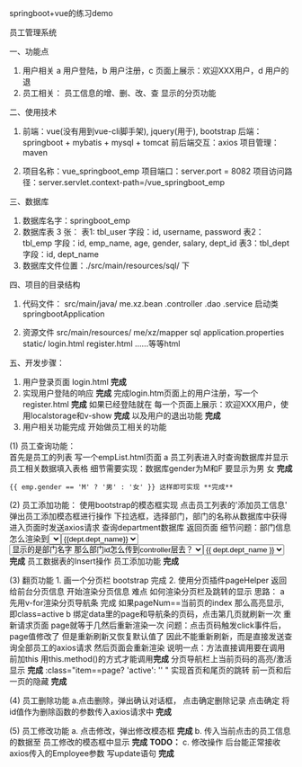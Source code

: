 springboot+vue的练习demo

员工管理系统

一、功能点
1. 用户相关
        a 用户登陆，b 用户注册，c 页面上展示：欢迎XXX用户，d 用户的退
2. 员工相关：
        员工信息的增、删、改、查 显示的分页功能        

二、使用技术
1.  前端：vue(没有用到vue-cli脚手架), jquery(用于), bootstrap
    后端：springboot + mybatis + mysql + tomcat
    前后端交互：axios
    项目管理：maven
    
2. 项目名称：vue_springboot_emp
   项目端口：server.port = 8082
   项目访问路径：server.servlet.context-path=/vue_springboot_emp
   

三、数据库
1. 数据库名字：springboot_emp
2. 数据库表 3 张：
    表1: tbl_user 
        字段：id, username, password
    表2：tbl_emp
        字段：id, emp_name, age, gender, salary, dept_id
    表3：tbl_dept
        字段：id, dept_name
3. 数据库文件位置：./src/main/resources/sql/ 下

四、项目的目录结构
1. 代码文件：
src/main/java/
             me.xz.bean
                  .controller
                  .dao
                  .service
             启动类springbootApplication
             
2. 资源文件
src/main/resources/
                  me/xz/mapper
                  sql
                  application.properties
                  static/
                         login.html
                         register.html
                         ......等等html

五、开发步骤：
1.  用户登录页面 login.html **完成**
2.  实现用户登陆的响应 **完成**
    完成login.htm页面上的用户注册，写一个register.html **完成**
    如果已经登陆就在   每一个页面上展示：欢迎XXX用户，使用localstorage和v-show **完成**
                      以及用户的退出功能 **完成**
3.  用户相关功能完成 开始做员工相关的功能 

(1) 员工查询功能：   
    首先是员工的列表 写一个empList.html页面 
    a   员工列表进入时查询数据库并显示员工相关数据填入表格 
    细节需要实现：数据库gender为M和F 要显示为男 女 **完成**
    
    {{ emp.gender == 'M' ? '男' : '女' }} 这样即可实现 **完成**
    

(2) 员工添加功能：
    使用bootstrap的模态框实现 点击员工列表的'添加员工信息' 弹出员工添加模态框进行操作
    下拉选框，选择部门，部门的名称从数据库中获得
    进入页面时发送axios请求 查询department数据库 返回页面
        细节问题：部门信息怎么渲染到<select><select>中
        直接在option列中使用v-for
        <option v-for="dept in depts">{{dept.dept_name}}</option>
    员工表单的提交 
        **问题: 员工的下拉选单<select>里的<option>显示的是部门名字
                那么部门id怎么传到controller层去？**
        方法： <select class="form-control" v-model="emp_add_modal.dept_id">
                   <option v-for="(dept, index) in depts">{{ dept.dept_name }}</option>
               </select> **完成**
    员工数据表的Insert操作
    员工添加功能 **完成**


(3) 翻页功能
    1. 画一个分页栏 bootstrap 完成
    2. 使用分页插件pageHelper
    返回给前台分页信息
        开始渲染分页信息
        难点 如何渲染分页栏及跳转的显示
        思路： a 先用v-for渲染分页导航条 完成
                如果pageNum==当前页的index 那么高亮显示, 即class=active
               b 绑定data里的page和导航条的页码，点击第几页就刷新一次 重新请求页面
               page就等于几然后重新渲染一次 
        问题：点击页码触发click事件后，page值修改了 但是重新刷新又恢复默认值了
        因此不能重新刷新，而是直接发送查询全部员工的axios请求 然后页面会重新渲染
    说明一点：方法直接调用要在调用前加this 用this.method()的方式才能调用**完成**
        分页导航栏上当前页码的高亮/激活显示 **完成**
        :class="item==page? 'active': '' " 
        实现首页和尾页的跳转 前一页和后一页的隐藏 **完成**

(4) 员工删除功能
    a.点击删除，弹出确认对话框，
    点击确定删除记录
    点击确定 将id值作为删除函数的参数传入axios请求中 **完成**

(5) 员工修改功能
    a. 点击修改，弹出修改模态框  **完成**
    b. 传入当前点击的员工信息的数据至 员工修改的模态框中显示 **完成**
    **TODO：**
    c. 修改操作
    后台能正常接收axios传入的Employee参数
    写update语句
**完成**



















